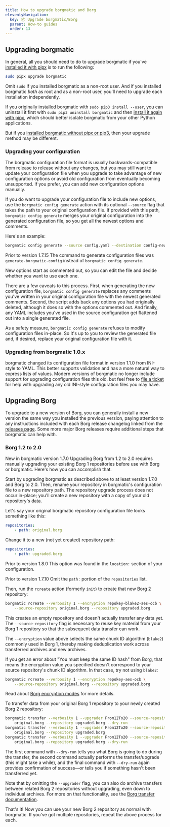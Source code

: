 ```yaml
---
title: How to upgrade borgmatic and Borg
eleventyNavigation:
  key: 📦 Upgrade borgmatic/Borg
  parent: How-to guides
  order: 13
---
```

## Upgrading borgmatic

In general, all you should need to do to upgrade borgmatic if you've
[installed it with
pipx](https://torsion.org/borgmatic/docs/how-to/set-up-backups/#installation)
is to run the following:

```bash
sudo pipx upgrade borgmatic
```

Omit `sudo` if you installed borgmatic as a non-root user. And if you
installed borgmatic *both* as root and as a non-root user, you'll need to
upgrade each installation independently.

If you originally installed borgmatic with `sudo pip3 install --user`, you can
uninstall it first with `sudo pip3 uninstall borgmatic` and then [install it
again with
pipx](https://torsion.org/borgmatic/docs/how-to/set-up-backups/#installation),
which should better isolate borgmatic from your other Python applications.

But if you [installed borgmatic without pipx or
pip3](https://torsion.org/borgmatic/docs/how-to/set-up-backups/#other-ways-to-install),
then your upgrade method may be different.



### Upgrading your configuration

The borgmatic configuration file format is usually backwards-compatible from
release to release without any changes, but you may still want to update your
configuration file when you upgrade to take advantage of new configuration
options or avoid old configuration from eventually becoming unsupported. If
you prefer, you can add new configuration options manually.

If you do want to upgrade your configuration file to include new options, use
the `borgmatic config generate` action with its optional `--source` flag that
takes the path to your original configuration file. If provided with this
path, `borgmatic config generate` merges your original configuration into the
generated configuration file, so you get all the newest options and comments.

Here's an example:

```bash
borgmatic config generate --source config.yaml --destination config-new.yaml
```

<span class="minilink minilink-addedin">Prior to version 1.7.15</span> The
command to generate configuration files was `generate-borgmatic-config`
instead of `borgmatic config generate`.

New options start as commented out, so you can edit the file and decide
whether you want to use each one.

There are a few caveats to this process. First, when generating the new
configuration file, `borgmatic config generate` replaces any comments you've
written in your original configuration file with the newest generated
comments. Second, the script adds back any options you had originally deleted,
although it does so with the options commented out. And finally, any YAML
includes you've used in the source configuration get flattened out into a
single generated file.

As a safety measure, `borgmatic config generate` refuses to modify
configuration files in-place. So it's up to you to review the generated file
and, if desired, replace your original configuration file with it.


### Upgrading from borgmatic 1.0.x

borgmatic changed its configuration file format in version 1.1.0 from
INI-style to YAML. This better supports validation and has a more natural way
to express lists of values. Modern versions of borgmatic no longer include
support for upgrading configuration files this old, but feel free to [file a
ticket](https://torsion.org/borgmatic/#issues) for help with upgrading any old
INI-style configuration files you may have.


## Upgrading Borg

To upgrade to a new version of Borg, you can generally install a new version
the same way you installed the previous version, paying attention to any
instructions included with each Borg release changelog linked from the
[releases page](https://github.com/borgbackup/borg/releases). Some more major
Borg releases require additional steps that borgmatic can help with.


### Borg 1.2 to 2.0

<span class="minilink minilink-addedin">New in borgmatic version 1.7.0</span>
Upgrading Borg from 1.2 to 2.0 requires manually upgrading your existing Borg
1 repositories before use with Borg or borgmatic. Here's how you can
accomplish that.

Start by upgrading borgmatic as described above to at least version 1.7.0 and
Borg to 2.0. Then, rename your repository in borgmatic's configuration file to
a new repository path. The repository upgrade process does not occur
in-place; you'll create a new repository with a copy of your old repository's
data.

Let's say your original borgmatic repository configuration file looks something
like this:

```yaml
repositories:
    - path: original.borg
```

Change it to a new (not yet created) repository path:

```yaml
repositories:
    - path: upgraded.borg
```

<span class="minilink minilink-addedin">Prior to version 1.8.0</span> This
option was found in the `location:` section of your configuration.

<span class="minilink minilink-addedin">Prior to version 1.7.10</span> Omit
the `path:` portion of the `repositories` list.

Then, run the `rcreate` action (formerly `init`) to create that new Borg 2
repository:

```bash
borgmatic rcreate --verbosity 1 --encryption repokey-blake2-aes-ocb \
    --source-repository original.borg --repository upgraded.borg
```

This creates an empty repository and doesn't actually transfer any data yet.
The `--source-repository` flag is necessary to reuse key material from your
Borg 1 repository so that the subsequent data transfer can work.

The `--encryption` value above selects the same chunk ID algorithm (`blake2`)
commonly used in Borg 1, thereby making deduplication work across transferred
archives and new archives.

If you get an error about "You must keep the same ID hash" from Borg, that
means the encryption value you specified doesn't correspond to your source
repository's chunk ID algorithm. In that case, try not using `blake2`:

```bash
borgmatic rcreate --verbosity 1 --encryption repokey-aes-ocb \
    --source-repository original.borg --repository upgraded.borg
```

Read about [Borg encryption
modes](https://borgbackup.readthedocs.io/en/2.0.0b8/usage/rcreate.html#encryption-mode-tldr)
for more details.

To transfer data from your original Borg 1 repository to your newly created
Borg 2 repository:

```bash
borgmatic transfer --verbosity 1 --upgrader From12To20 --source-repository \
    original.borg --repository upgraded.borg --dry-run
borgmatic transfer --verbosity 1 --upgrader From12To20 --source-repository \
    original.borg --repository upgraded.borg
borgmatic transfer --verbosity 1 --upgrader From12To20 --source-repository \
    original.borg --repository upgraded.borg --dry-run
```

The first command with `--dry-run` tells you what Borg is going to do during
the transfer, the second command actually performs the transfer/upgrade (this
might take a while), and the final command with `--dry-run` again provides
confirmation of success—or tells you if something hasn't been transferred yet.

Note that by omitting the `--upgrader` flag, you can also do archive transfers
between related Borg 2 repositories without upgrading, even down to individual
archives. For more on that functionality, see the [Borg transfer
documentation](https://borgbackup.readthedocs.io/en/2.0.0b8/usage/transfer.html).

That's it! Now you can use your new Borg 2 repository as normal with
borgmatic. If you've got multiple repositories, repeat the above process for
each.
